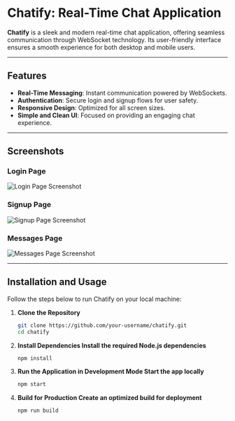 # Chatify: Real-Time Chat Application

**Chatify** is a sleek and modern real-time chat application, offering seamless communication through WebSocket technology. Its user-friendly interface ensures a smooth experience for both desktop and mobile users.

---

## Features
- **Real-Time Messaging**: Instant communication powered by WebSockets.
- **Authentication**: Secure login and signup flows for user safety.
- **Responsive Design**: Optimized for all screen sizes.
- **Simple and Clean UI**: Focused on providing an engaging chat experience.

---

## Screenshots

### Login Page
![Login Page Screenshot](frontend/pubic/login.png)

### Signup Page
![Signup Page Screenshot](frontend/pubic/signup.png)

### Messages Page
![Messages Page Screenshot](frontend/pubic/chat.png)

---

## Installation and Usage

Follow the steps below to run Chatify on your local machine:

1. **Clone the Repository**
   ```bash
   git clone https://github.com/your-username/chatify.git
   cd chatify

2. **Install Dependencies Install the required Node.js dependencies**
   ```bash
   npm install

3. **Run the Application in Development Mode Start the app locally**
   ```bash
   npm start

4. **Build for Production Create an optimized build for deployment**
   ```bash
   npm run build
